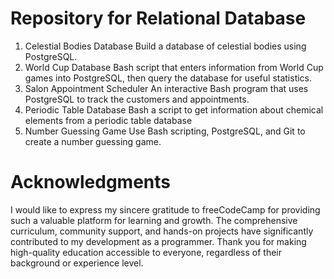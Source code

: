 # Repository for Relational Database  
1. Celestial Bodies Database
   Build a database of celestial bodies using PostgreSQL.
3. World Cup Database
    Bash script that enters information from World Cup games into PostgreSQL, then query the database for useful statistics.
4. Salon Appointment Scheduler
   An interactive Bash program that uses PostgreSQL to track the customers and appointments.
5. Periodic Table Database
   Bash a script to get information about chemical elements from a periodic table database
6. Number Guessing Game
   Use Bash scripting, PostgreSQL, and Git to create a number guessing game.

# Acknowledgments
I would like to express my sincere gratitude to freeCodeCamp for providing such a valuable platform for learning and growth. The comprehensive curriculum, community support, and hands-on projects have significantly contributed to my development as a programmer. Thank you for making high-quality education accessible to everyone, regardless of their background or experience level.
